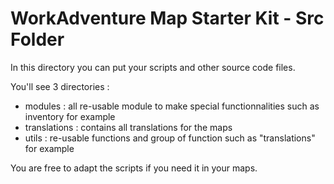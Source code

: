 # WorkAdventure Map Starter Kit - Src Folder

In this directory you can put your scripts and other source code files.

You'll see 3 directories : 
- modules : all re-usable module to make special functionnalities such as inventory for example
- translations : contains all translations for the maps
- utils : re-usable functions and group of function such as "translations" for example

You are free to adapt the scripts if you need it in your maps.